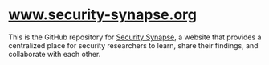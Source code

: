 # www.security-synapse.org

This is the GitHub repository for [Security
Synapse](http://www.security-synapse.org), a website that provides a
centralized place for security researchers to learn, share their findings, and
collaborate with each other.
